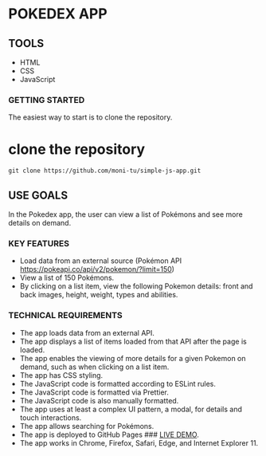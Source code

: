 # POKEDEX APP

## TOOLS

- HTML
- CSS
- JavaScript

### GETTING STARTED

The easiest way to start is to clone the repository.

# clone the repository

```
git clone https://github.com/moni-tu/simple-js-app.git
```

## USE GOALS

In the Pokedex app, the user can view a list of Pokémons and see more details on demand.

### KEY FEATURES

- Load data from an external source (Pokémon API https://pokeapi.co/api/v2/pokemon/?limit=150)
- View a list of 150 Pokémons.
- By clicking on a list item, view the following Pokemon details: front and back images, height, weight, types and abilities.

### TECHNICAL REQUIREMENTS

- The app loads data from an external API.
- The app displays a list of items loaded from that API after the page is loaded.
- The app enables the viewing of more details for a given Pokemon on demand, such as when clicking on a list item.
- The app has CSS styling.
- The JavaScript code is formatted according to ESLint rules.
- The JavaScript code is formatted via Prettier.
- The JavaScript code is also manually formatted.
- The app uses at least a complex UI pattern, a modal, for details and touch interactions.
- The app allows searching for Pokémons.
- The app is deployed to GitHub Pages ### <a href="https://moni-tu.github.io/simple-js-app/">LIVE DEMO</a>.
- The app works in Chrome, Firefox, Safari, Edge, and Internet Explorer 11.
